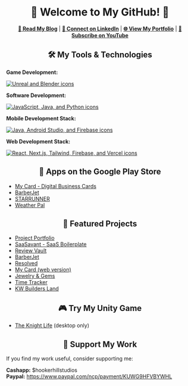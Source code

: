 <h1 align="center">🚀 Welcome to My GitHub! 🚀</h1>

<p align="center">
  <a href="https://www.hookerhillstudios.com/Blog" target="_blank"><strong>📘 Read My Blog</strong></a> |
  <a href="https://www.linkedin.com/comm/mynetwork/discovery-see-all?usecase=PEOPLE_FOLLOWS&followMember=jaredhooker" target="_blank"><strong>🔗 Connect on LinkedIn</strong></a> |
  <a href="https://jaredsportfolio.netlify.app" target="_blank"><strong>🌐 View My Portfolio</strong></a> |
  <a href="https://youtube.com/@hookerhillstudios" title="YouTube" rel="noopener" target="_blank"><strong>🎥 Subscribe on YouTube</strong></a>
</p>

<h2 align="center">🛠 My Tools & Technologies</h2>

<p><strong>Game Development:</strong></p>
<p>
  <a href="https://skillicons.dev" target="_blank">
    <img src="https://skillicons.dev/icons?i=unreal,blender&perline=2" alt="Unreal and Blender icons" />
  </a>
</p>

<p><strong>Software Development:</strong></p>
<p>
  <a href="https://skillicons.dev" target="_blank">
    <img src="https://skillicons.dev/icons?i=javascript,java,python&perline=3" alt="JavaScript, Java, and Python icons" />
  </a>
</p>

<p><strong>Mobile Development Stack:</strong></p>
<p>
  <a href="https://skillicons.dev" target="_blank">
    <img src="https://skillicons.dev/icons?i=java,androidstudio,firebase&perline=3" alt="Java, Android Studio, and Firebase icons" />
  </a>
</p>

<p><strong>Web Development Stack:</strong></p>
<p>
  <a href="https://skillicons.dev" target="_blank">
    <img src="https://skillicons.dev/icons?i=react,nextjs,tailwind,firebase,vercel&perline=5" alt="React, Next.js, Tailwind, Firebase, and Vercel icons" />
  </a>
</p>

<h2 align="center">📱 Apps on the Google Play Store</h2>
<ul>
  <li><a href="https://play.google.com/store/apps/details?id=mycard.mycard" target="_blank">My Card - Digital Business Cards</a></li>
  <li><a href="https://play.google.com/store/apps/details?id=com.barberjet" target="_blank">BarberJet</a></li>
  <li><a href="https://play.google.com/store/apps/details?id=runner.starrunner" target="_blank">STARRUNNER</a></li>
  <li><a href="https://play.google.com/store/apps/details?id=weatherreport.suite" target="_blank">Weather Pal</a></li>
</ul>

<h2 align="center">💼 Featured Projects</h2>
<ul>
  <li><a href="https://jaredsportfolio.netlify.app" target="_blank">Project Portfolio</a></li>
   <li><a href="https://saasavant-saas-boilerplate.hookerhillstudios.com" target="_blank">SaaSavant - SaaS Boilerplate</a></li>
  <li><a href="https://review-vault.vercel.app" target="_blank">Review Vault</a></li>
  <li><a href="https://barberjet.vercel.app" target="_blank">BarberJet</a></li>
  <li><a href="https://resolved.hookerhillstudios.com" target="_blank">Resolved</a></li>
  <li><a href="https://about-mycard.vercel.app" target="_blank">My Card (web version)</a></li>
  <li><a href="https://next-jewelry.vercel.app" target="_blank">Jewelry & Gems</a></li>
  <li><a href="https://time-tracker-plus.vercel.app" target="_blank">Time Tracker</a></li>
    <li><a href="https://kwbuildersland.com" target="_blank">KW Builders Land</a></li>
</ul>

<h2 align="center">🎮 Try My Unity Game</h2>
<ul>
  <li><a href="https://jrh89.itch.io/the-knight-life" target="_blank">The Knight Life</a> (desktop only)</li>
</ul>

<h2 align="center">💸 Support My Work</h2>
<p>
  If you find my work useful, consider supporting me:
</p>

<p>
  <strong>Cashapp:</strong> $hookerhillstudios<br>
  <strong>Paypal:</strong> <a href="https://www.paypal.com/ncp/payment/KUWG9HFVBYWHL" target="_blank">https://www.paypal.com/ncp/payment/KUWG9HFVBYWHL</a>
</p>
